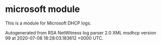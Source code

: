 # microsoft module

This is a module for Microsoft DHCP logs.

Autogenerated from RSA NetWitness log parser 2.0 XML msdhcp version 99
at 2020-07-08 18:28:03.183612 +0000 UTC.

